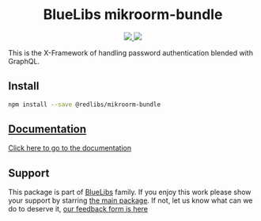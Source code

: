 <h1 align="center">BlueLibs mikroorm-bundle</h1>

<p align="center">
  <a href="https://travis-ci.org/bluelibs/mikroorm-bundle">
    <img src="https://api.travis-ci.org/bluelibs/mikroorm-bundle.svg?branch=master" />
  </a>
  <a href="https://coveralls.io/github/bluelibs/mikroorm-bundle?branch=main">
    <img src="https://coveralls.io/repos/github/bluelibs/mikroorm-bundle/badge.svg?branch=main" />
  </a>
</p>

This is the X-Framework of handling password authentication blended with GraphQL.

## Install

```bash
npm install --save @redlibs/mikroorm-bundle
```

## [Documentation](./DOCUMENTATION.md)

[Click here to go to the documentation](./DOCUMENTATION.md)

## Support

This package is part of [BlueLibs](https://www.bluelibs.com) family. If you enjoy this work please show your support by starring [the main package](https://github.com/bluelibs/bluelibs). If not, let us know what can we do to deserve it, [our feedback form is here](https://forms.gle/DTMg5Urgqey9QqLFA)
